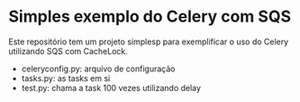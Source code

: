 # Simples exemplo do Celery com SQS

Este repositório tem um projeto simplesp para exemplificar o uso do Celery utilizando SQS com CacheLock.

- celeryconfig.py: arquivo de configuração
- tasks.py: as tasks em si
- test.py: chama a task 100 vezes utilizando delay
